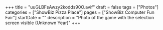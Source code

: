 +++
title = "uuGLBFsAwzy2kodds90O.avif"
draft = false
tags = ["Photos"]
categories = ["ShowBiz Pizza Place"]
pages = ["ShowBiz Computer Fun Fair"]
startDate = ""
description = "Photo of the game with the selection screen visible (Unknown Year)"
+++
